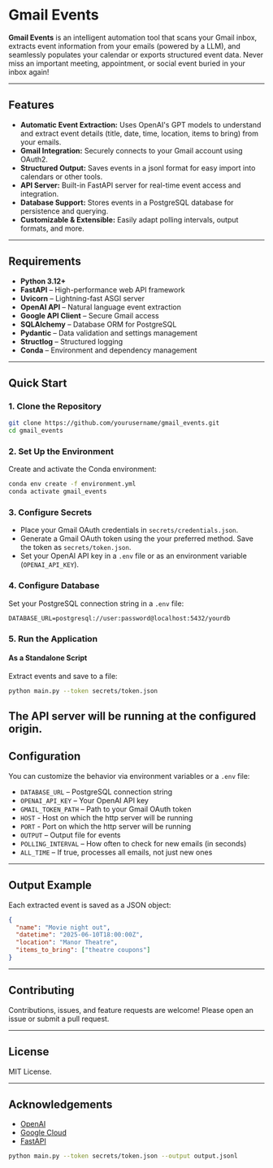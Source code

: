 # Gmail Events

**Gmail Events** is an intelligent automation tool that scans your Gmail inbox, extracts event information from your emails (powered by a LLM), and seamlessly populates your calendar or exports structured event data. Never miss an important meeting, appointment, or social event buried in your inbox again!

---

## Features

- **Automatic Event Extraction:** Uses OpenAI's GPT models to understand and extract event details (title, date, time, location, items to bring) from your emails.
- **Gmail Integration:** Securely connects to your Gmail account using OAuth2.
- **Structured Output:** Saves events in a jsonl format for easy import into calendars or other tools.
- **API Server:** Built-in FastAPI server for real-time event access and integration.
- **Database Support:** Stores events in a PostgreSQL database for persistence and querying.
- **Customizable & Extensible:** Easily adapt polling intervals, output formats, and more.

---

## Requirements

- **Python 3.12+**
- **FastAPI** – High-performance web API framework
- **Uvicorn** – Lightning-fast ASGI server
- **OpenAI API** – Natural language event extraction
- **Google API Client** – Secure Gmail access
- **SQLAlchemy** – Database ORM for PostgreSQL
- **Pydantic** – Data validation and settings management
- **Structlog** – Structured logging
- **Conda** – Environment and dependency management

---

## Quick Start

### 1. Clone the Repository

```bash
git clone https://github.com/yourusername/gmail_events.git
cd gmail_events
```

### 2. Set Up the Environment

Create and activate the Conda environment:

```bash
conda env create -f environment.yml
conda activate gmail_events
```

### 3. Configure Secrets

- Place your Gmail OAuth credentials in `secrets/credentials.json`.
- Generate a Gmail OAuth token using the your preferred method. Save the token as `secrets/token.json`.
- Set your OpenAI API key in a `.env` file or as an environment variable (`OPENAI_API_KEY`).

### 4. Configure Database

Set your PostgreSQL connection string in a `.env` file:

```
DATABASE_URL=postgresql://user:password@localhost:5432/yourdb
```

### 5. Run the Application

#### As a Standalone Script

Extract events and save to a file:

```bash
python main.py --token secrets/token.json 
```

The API server will be running at the configured origin.
---

## Configuration

You can customize the behavior via environment variables or a `.env` file:

- `DATABASE_URL` – PostgreSQL connection string
- `OPENAI_API_KEY` – Your OpenAI API key
- `GMAIL_TOKEN_PATH` – Path to your Gmail OAuth token
- `HOST` - Host on which the http server will be running
- `PORT` - Port on which the http server will be running
- `OUTPUT` – Output file for events
- `POLLING_INTERVAL` – How often to check for new emails (in seconds)
- `ALL_TIME` – If true, processes all emails, not just new ones

---

## Output Example

Each extracted event is saved as a JSON object:

```json
{
  "name": "Movie night out",
  "datetime": "2025-06-10T18:00:00Z",
  "location": "Manor Theatre",
  "items_to_bring": ["theatre coupons"]
}
```

---

## Contributing

Contributions, issues, and feature requests are welcome! Please open an issue or submit a pull request.

---

## License

MIT License.

---

## Acknowledgements

- [OpenAI](https://openai.com/)
- [Google Cloud](https://cloud.google.com/)
- [FastAPI](https://fastapi.tiangolo.com/)

```bash
python main.py --token secrets/token.json --output output.jsonl
``` 
